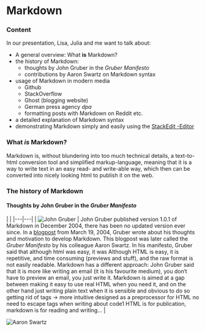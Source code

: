 # Markdown

### Content
In our presentation, Lisa, Julia and me want to talk about:

* A general overview: What **is** Markdown?
* the history of Markdown:
	* thoughts by John Gruber in the *Gruber Manifesto*
	* contributions by Aaron Swartz on Markdown syntax
* usage of Markdown in modern media
	* Github
	* StackOverflow
	* Ghost (blogging website)
	* German press agency *dpa*
	* formatting posts with Markdown on Reddit etc.
* a detailed explanation of Markdown syntax
* demonstrating Markdown simply and easily using the [StackEdit -Editor](https://stackedit.io/editor)

### What *is* Markdown?
Markdown is, without blundering into too much technical details, a text-to-html conversion tool and simplified markup-language, meaning that it is a way to write text in an easy read- and write-able way, which then can be converted into nicely looking html to publish it on the web.
### The history of Markdown
#### Thoughts by John Gruber in the *Gruber Manifesto*
|  |
|---|---|
| ![John Gruber](https://upload.wikimedia.org/wikipedia/commons/6/64/John_Gruber%2C_2009_%28cropped%29.jpg "John Gruber") | John Gruber published version 1.0.1 of Markdown in December 2004, there has been no updated version ever since. In a [blogpost](https://daringfireball.net/2004/03/dive_into_markdown) from March 19, 2004, Gruber wrote about his thoughts and motivation to develop Markdown. This blogpost was later called the *Gruber Manifesto* by his colleague Aaron Swartz. In his manifesto, Gruber said that although html was easy, it was Although HTML is easy, it is repetitive, and time consuming (previews and stuff), and the raw format is not easily readable. Markdown has a different approach: John Gruber said that it is more like writing an email (it is his favourite medium), you don‘t have to preview an email, you just write it. 
Markdown is aimed at a gap between making it easy to use real HTML when you need it, and on the other hand just writing plain text when it is sensible and obvious to do so getting rid of tags → more intuitive designed as a preprocessor for HTML no need to escape tags when writing about code1 HTML is for publication, markdown is for reading and writing... |

![Aaron Swartz](https://upload.wikimedia.org/wikipedia/commons/thumb/0/06/Aaron_Swartz_profile.jpg/346px-Aaron_Swartz_profile.jpg "Aaron Swartz") 

